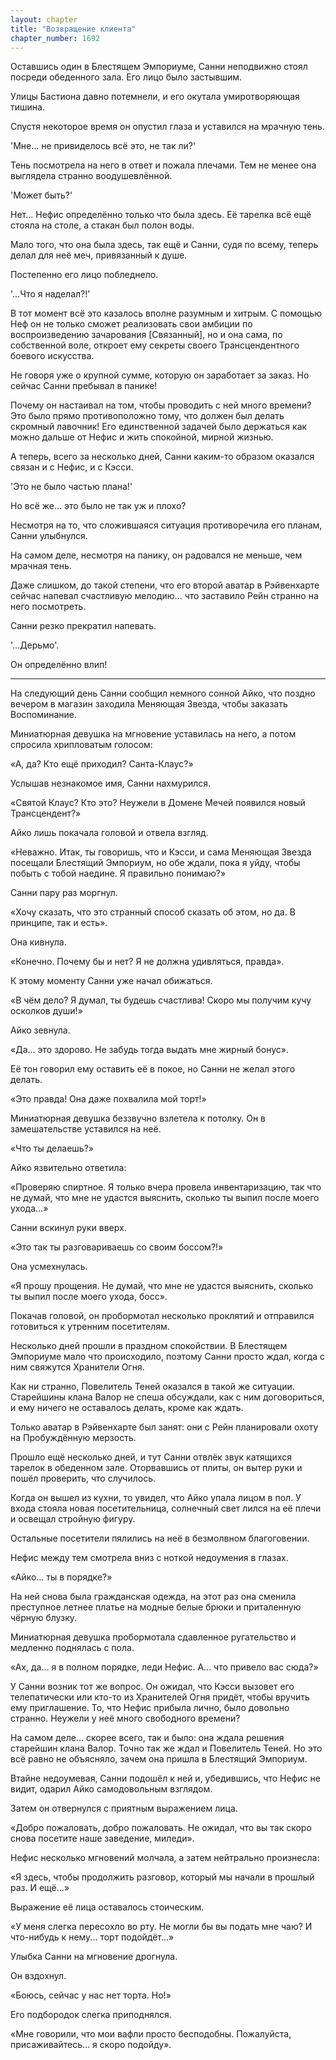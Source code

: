 ```yaml
---
layout: chapter
title: "Возвращение клиента"
chapter_number: 1692
---
```




Оставшись один в Блестящем Эмпориуме, Санни неподвижно стоял посреди обеденного зала. Его лицо было застывшим.

Улицы Бастиона давно потемнели, и его окутала умиротворяющая тишина.

Спустя некоторое время он опустил глаза и уставился на мрачную тень.

'Мне... не привиделось всё это, не так ли?'

Тень посмотрела на него в ответ и пожала плечами. Тем не менее она выглядела странно воодушевлённой.

'Может быть?'

Нет... Нефис определённо только что была здесь. Её тарелка всё ещё стояла на столе, а стакан был полон воды.

Мало того, что она была здесь, так ещё и Санни, судя по всему, теперь делал для неё меч, привязанный к душе.

Постепенно его лицо побледнело.

'...Что я наделал?!'

В тот момент всё это казалось вполне разумным и хитрым. С помощью Неф он не только сможет реализовать свои амбиции по воспроизведению зачарования [Связанный], но и она сама, по собственной воле, откроет ему секреты своего Трансцендентного боевого искусства.

Не говоря уже о крупной сумме, которую он заработает за заказ. Но сейчас Санни пребывал в панике!

Почему он настаивал на том, чтобы проводить с ней много времени? Это было прямо противоположно тому, что должен был делать скромный лавочник! Его единственной задачей было держаться как можно дальше от Нефис и жить спокойной, мирной жизнью.

А теперь, всего за несколько дней, Санни каким-то образом оказался связан и с Нефис, и с Кэсси.

'Это не было частью плана!'

Но всё же... это было не так уж и плохо?

Несмотря на то, что сложившаяся ситуация противоречила его планам, Санни улыбнулся.

На самом деле, несмотря на панику, он радовался не меньше, чем мрачная тень.

Даже слишком, до такой степени, что его второй аватар в Рэйвенхарте сейчас напевал счастливую мелодию... что заставило Рейн странно на него посмотреть.

Санни резко прекратил напевать.

'...Дерьмо'.

Он определённо влип!

***

На следующий день Санни сообщил немного сонной Айко, что поздно вечером в магазин заходила Меняющая Звезда, чтобы заказать Воспоминание.

Миниатюрная девушка на мгновение уставилась на него, а потом спросила хрипловатым голосом:

«А, да? Кто ещё приходил? Санта-Клаус?»

Услышав незнакомое имя, Санни нахмурился.

«Святой Клаус? Кто это? Неужели в Домене Мечей появился новый Трансцендент?»

Айко лишь покачала головой и отвела взгляд.

«Неважно. Итак, ты говоришь, что и Кэсси, и сама Меняющая Звезда посещали Блестящий Эмпориум, но обе ждали, пока я уйду, чтобы побыть с тобой наедине. Я правильно понимаю?»

Санни пару раз моргнул.

«Хочу сказать, что это странный способ сказать об этом, но да. В принципе, так и есть».

Она кивнула.

«Конечно. Почему бы и нет? Я не должна удивляться, правда».

К этому моменту Санни уже начал обижаться.

«В чём дело? Я думал, ты будешь счастлива! Скоро мы получим кучу осколков души!»

Айко зевнула.

«Да... это здорово. Не забудь тогда выдать мне жирный бонус».

Её тон говорил ему оставить её в покое, но Санни не желал этого делать.

«Это правда! Она даже похвалила мой торт!»

Миниатюрная девушка беззвучно взлетела к потолку. Он в замешательстве уставился на неё.

«Что ты делаешь?»

Айко язвительно ответила:

«Проверяю спиртное. Я только вчера провела инвентаризацию, так что не думай, что мне не удастся выяснить, сколько ты выпил после моего ухода...»

Санни вскинул руки вверх.

«Это так ты разговариваешь со своим боссом?!»

Она усмехнулась.

«Я прошу прощения. Не думай, что мне не удастся выяснить, сколько ты выпил после моего ухода, босс».

Покачав головой, он пробормотал несколько проклятий и отправился готовиться к утренним посетителям.

Несколько дней прошли в праздном спокойствии. В Блестящем Эмпориуме мало что происходило, поэтому Санни просто ждал, когда с ним свяжутся Хранители Огня.

Как ни странно, Повелитель Теней оказался в такой же ситуации. Старейшины клана Валор не спеша обсуждали, как с ним договориться, и ему ничего не оставалось делать, кроме как ждать.

Только аватар в Рэйвенхарте был занят: они с Рейн планировали охоту на Пробуждённую мерзость.

Прошло ещё несколько дней, и тут Санни отвлёк звук катящихся тарелок в обеденном зале. Оторвавшись от плиты, он вытер руки и пошёл проверить, что случилось.

Когда он вышел из кухни, то увидел, что Айко упала лицом в пол. У входа стояла новая посетительница, солнечный свет лился на её плечи и освещал стройную фигуру.

Остальные посетители пялились на неё в безмолвном благоговении.

Нефис между тем смотрела вниз с ноткой недоумения в глазах.

«Айко... ты в порядке?»

На ней снова была гражданская одежда, на этот раз она сменила преступное летнее платье на модные белые брюки и приталенную чёрную блузку.

Миниатюрная девушка пробормотала сдавленное ругательство и медленно поднялась с пола.

«Ах, да... я в полном порядке, леди Нефис. А... что привело вас сюда?»

У Санни возник тот же вопрос. Он ожидал, что Кэсси вызовет его телепатически или кто-то из Хранителей Огня придёт, чтобы вручить ему приглашение. То, что Нефис прибыла лично, было довольно странно. Неужели у неё много свободного времени?

На самом деле... скорее всего, так и было: она ждала решения старейшин клана Валор. Точно так же ждал и Повелитель Теней. Но это всё равно не объясняло, зачем она пришла в Блестящий Эмпориум.

Втайне недоумевая, Санни подошёл к ней и, убедившись, что Нефис не видит, одарил Айко самодовольным взглядом.

Затем он отвернулся с приятным выражением лица.

«Добро пожаловать, добро пожаловать. Не ожидал, что вы так скоро снова посетите наше заведение, миледи».

Нефис несколько мгновений молчала, а затем нейтрально произнесла:

«Я здесь, чтобы продолжить разговор, который мы начали в прошлый раз. И ещё...»

Выражение её лица оставалось стоическим.

«У меня слегка пересохло во рту. Не могли бы вы подать мне чаю? И что-нибудь к нему... торт подойдёт...»

Улыбка Санни на мгновение дрогнула.

Он вздохнул.

«Боюсь, сейчас у нас нет торта. Но!»

Его подбородок слегка приподнялся.

«Мне говорили, что мои вафли просто бесподобны. Пожалуйста, присаживайтесь... я скоро подойду».

